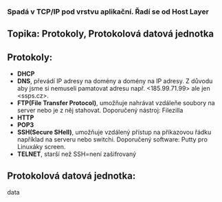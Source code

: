 ### Spadá v TCP/IP pod vrstvu aplikační. Řadí se od Host Layer

## Topika: Protokoly, Protokolová datová jednotka

## Protokoly:
- **DHCP**
- **DNS**, převádí IP adresy na domény a domény na IP adresy. Z důvodu aby jsme si nemuseli pamatovat adresu např. <185.99.71.99> ale jen <ssps.cz>.
- **FTP(File Transfer Protocol)**, umožňuje nahrávat vzdáleňe soubory na server nebo je z něj stahovat. Doporučený nástroj: Filezilla
- **HTTP**
- **POP3**
- **SSH(Secure SHell)**, umožňuje vzdálený přístup na příkazovou řádku například na serveru nebo switchi. Doporučený software: Putty pro Linuxáky screen. 
- **TELNET**, starší než SSH=není zašifrovaný

## Protokolová datová jednotka:
data


